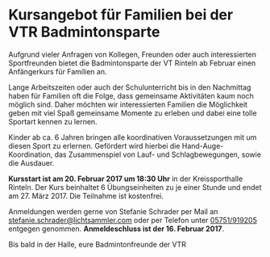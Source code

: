 # Kursangebot für Familien bei der VTR Badmintonsparte

Aufgrund vieler Anfragen von Kollegen, Freunden oder auch interessierten Sportfreunden bietet die Badmintonsparte der VT Rinteln ab Februar einen Anfängerkurs für Familien an.

Lange Arbeitszeiten oder auch der Schulunterricht bis in den Nachmittag haben für Familien oft die Folge, dass gemeinsame Aktivitäten kaum noch möglich sind. Daher möchten wir interessierten Familien die Möglichkeit geben mit viel Spaß gemeinsame Momente zu erleben und dabei eine tolle Sportart kennen zu lernen.

Kinder ab ca. 6 Jahren bringen alle koordinativen Voraussetzungen mit um diesen Sport zu erlernen. Gefördert wird hierbei die Hand-Auge- Koordination, das Zusammenspiel von Lauf- und Schlagbewegungen, sowie die Ausdauer.

**Kursstart ist am 20. Februar 2017 um 18:30 Uhr** in der Kreissporthalle Rinteln. Der Kurs beinhaltet 6 Übungseinheiten zu je einer Stunde und endet am 27. März 2017. Die Teilnahme ist kostenfrei.

Anmeldungen werden gerne von Stefanie Schrader per Mail an [stefanie.schrader@lichtsammler.com](mailto:stefanie.schrader@lichtsammler.com) oder per Telefon unter [05751/919205](tel:05751919205) entgegen genommen. **Anmeldeschluss ist der 16. Februar 2017**.

Bis bald in der Halle, eure
Badmintonfreunde der VTR
